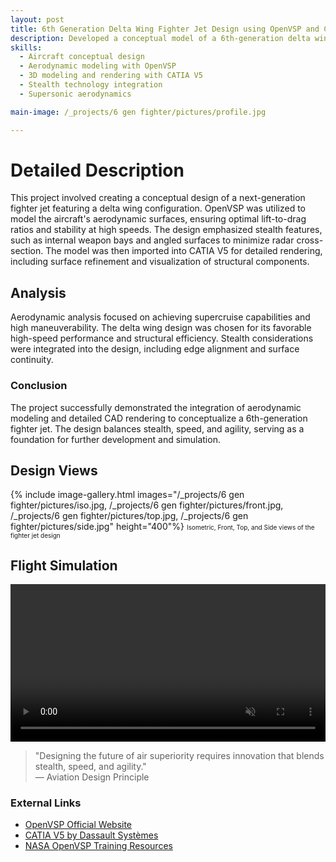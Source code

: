 ```yaml
---
layout: post
title: 6th Generation Delta Wing Fighter Jet Design using OpenVSP and CATIA V5
description: Developed a conceptual model of a 6th-generation delta wing fighter jet using OpenVSP for aerodynamic modeling and CATIA V5 for detailed rendering, focusing on stealth characteristics and high-speed performance.
skills: 
  - Aircraft conceptual design
  - Aerodynamic modeling with OpenVSP
  - 3D modeling and rendering with CATIA V5
  - Stealth technology integration
  - Supersonic aerodynamics

main-image: /_projects/6 gen fighter/pictures/profile.jpg 

---
```


# Detailed Description
This project involved creating a conceptual design of a next-generation fighter jet featuring a delta wing configuration. OpenVSP was utilized to model the aircraft's aerodynamic surfaces, ensuring optimal lift-to-drag ratios and stability at high speeds. The design emphasized stealth features, such as internal weapon bays and angled surfaces to minimize radar cross-section. The model was then imported into CATIA V5 for detailed rendering, including surface refinement and visualization of structural components.

## Analysis
Aerodynamic analysis focused on achieving supercruise capabilities and high maneuverability. The delta wing design was chosen for its favorable high-speed performance and structural efficiency. Stealth considerations were integrated into the design, including edge alignment and surface continuity.

### Conclusion
The project successfully demonstrated the integration of aerodynamic modeling and detailed CAD rendering to conceptualize a 6th-generation fighter jet. The design balances stealth, speed, and agility, serving as a foundation for further development and simulation.

## Design Views
{% include image-gallery.html images="/_projects/6 gen fighter/pictures/iso.jpg, /_projects/6 gen fighter/pictures/front.jpg, /_projects/6 gen fighter/pictures/top.jpg, /_projects/6 gen fighter/pictures/side.jpg" height="400"%}
<span style="font-size: 10px">Isometric, Front, Top, and Side views of the fighter jet design</span>

## Flight Simulation
<video autoplay loop muted playsinline controls width="100%">
  <source src="/_projects/6 gen fighter/pictures/6gen.mp4" type="video/mp4">
  Your browser does not support the video tag.
</video>

> "Designing the future of air superiority requires innovation that blends stealth, speed, and agility."  
> — Aviation Design Principle

### External Links
- [OpenVSP Official Website](https://openvsp.org/)
- [CATIA V5 by Dassault Systèmes](https://www.3ds.com/products-services/catia/products/v5/)
- [NASA OpenVSP Training Resources](https://vspu.larc.nasa.gov/)
